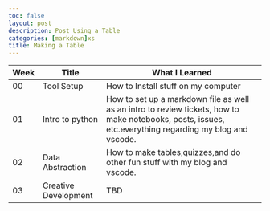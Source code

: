 ```yaml
---
toc: false
layout: post
description: Post Using a Table
categories: [markdown]xs
title: Making a Table
---
```


|Week |Title        |What I Learned                     |
|-----|-------------|-----------------------------------|
|00   |Tool Setup   |How to Install stuff on my computer|
|01   |Intro to python |How to set up a markdown file as well as an intro to review tickets, how to make notebooks, posts, issues, etc.everything regarding my blog and vscode. |
|02   |Data Abstraction   |How to make tables,quizzes,and do other fun stuff with my blog and vscode.|
|03   |Creative Development |TBD  | 